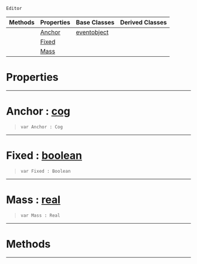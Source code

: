  `Editor`

|Methods|Properties|Base Classes|Derived Classes|
|---|---|---|---|
| |[ Anchor](https://github.com/PlasmaEngine/PlasmaDocs/tree/master/docs/C%2B%2B/code_reference/class_reference/springpointproxy.markdown#anchor-plasma-engine-docum)|[eventobject](https://github.com/PlasmaEngine/PlasmaDocs/tree/master/docs/C%2B%2B/code_reference/class_reference/eventobject.markdown)| |
| |[ Fixed](https://github.com/PlasmaEngine/PlasmaDocs/tree/master/docs/C%2B%2B/code_reference/class_reference/springpointproxy.markdown#fixed-plasma-engine-docume)| | |
| |[ Mass](https://github.com/PlasmaEngine/PlasmaDocs/tree/master/docs/C%2B%2B/code_reference/class_reference/springpointproxy.markdown#mass-plasma-engine-documen)| | |


 #  Properties


---  
 #  Anchor : [cog](https://github.com/PlasmaEngine/PlasmaDocs/tree/master/docs/C%2B%2B/code_reference/class_reference/cog.markdown)

> 
> ``` lang=cpp, name=Lightning
> var Anchor : Cog


---  
 #  Fixed : [boolean](https://github.com/PlasmaEngine/PlasmaDocs/tree/master/docs/C%2B%2B/code_reference/lightning_base_types/boolean.markdown)

> 
> ``` lang=cpp, name=Lightning
> var Fixed : Boolean


---  
 #  Mass : [real](https://github.com/PlasmaEngine/PlasmaDocs/tree/master/docs/C%2B%2B/code_reference/lightning_base_types/real.markdown)

> 
> ``` lang=cpp, name=Lightning
> var Mass : Real


---  
 #  Methods


---  
 

 